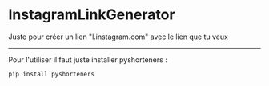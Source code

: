 # InstagramLinkGenerator

Juste pour créer un lien "l.instagram.com" avec le lien que tu veux

---

Pour l'utiliser il faut juste installer pyshorteners :
```
pip install pyshorteners
```
